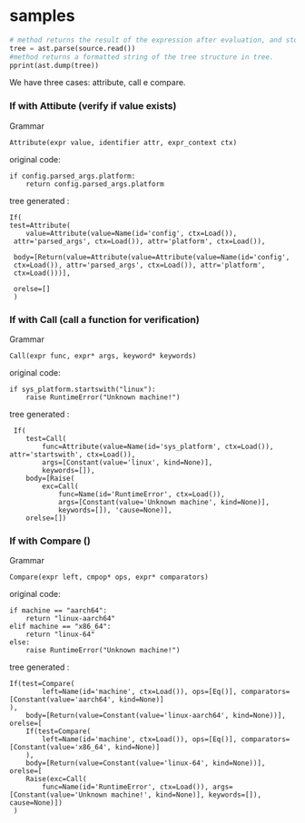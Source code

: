 # samples


```python
# method returns the result of the expression after evaluation, and store the result in tree
tree = ast.parse(source.read()) 
#method returns a formatted string of the tree structure in tree.
pprint(ast.dump(tree)) 
```

We have three cases: attribute, call e compare.


### If with Attibute (verify if value exists)


Grammar 

```
Attribute(expr value, identifier attr, expr_context ctx)
```

original code:

```
if config.parsed_args.platform:
    return config.parsed_args.platform

```

tree generated :

```
If(
test=Attribute(
    value=Attribute(value=Name(id='config', ctx=Load()), 
 attr='parsed_args', ctx=Load()), attr='platform', ctx=Load()),
 
 body=[Return(value=Attribute(value=Attribute(value=Name(id='config', 
 ctx=Load()), attr='parsed_args', ctx=Load()), attr='platform', 
 ctx=Load()))],
 
 orelse=[]
 )
 ```


 ### If with Call (call a function for verification)

Grammar 

```
Call(expr func, expr* args, keyword* keywords)
```

original code:

```
if sys_platform.startswith("linux"):
    raise RuntimeError("Unknown machine!")
```

tree generated :

```
 If(
    test=Call(
        func=Attribute(value=Name(id='sys_platform', ctx=Load()), attr='startswith', ctx=Load()), 
        args=[Constant(value='linux', kind=None)], 
        keywords=[]), 
    body=[Raise(
        exc=Call(
            func=Name(id='RuntimeError', ctx=Load()), 
            args=[Constant(value='Unknown machine', kind=None)], 
            keywords=[]), 'cause=None)], 
    orelse=[])
 ```

 ### If with Compare ()

Grammar 

```
Compare(expr left, cmpop* ops, expr* comparators)
```


original code:

```
if machine == "aarch64":
    return "linux-aarch64"
elif machine == "x86_64":
    return "linux-64"
else:
    raise RuntimeError("Unknown machine!")
```

tree generated :

```
If(test=Compare(
        left=Name(id='machine', ctx=Load()), ops=[Eq()], comparators=[Constant(value='aarch64', kind=None)]
), 
    body=[Return(value=Constant(value='linux-aarch64', kind=None))], 
orelse=[
    If(test=Compare(
        left=Name(id='machine', ctx=Load()), ops=[Eq()], comparators=[Constant(value='x86_64', kind=None)]
    ), 
    body=[Return(value=Constant(value='linux-64', kind=None))], 
orelse=[
    Raise(exc=Call(
        func=Name(id='RuntimeError', ctx=Load()), args=[Constant(value='Unknown machine!', kind=None)], keywords=[]), cause=None)])
 )
 ```
